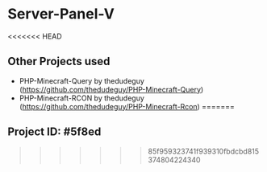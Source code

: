 # Server-Panel-V

<<<<<<< HEAD
## Other Projects used

- PHP-Minecraft-Query by thedudeguy (<https://github.com/thedudeguy/PHP-Minecraft-Query>)
- PHP-Minecraft-RCON by thedudeguy (<https://github.com/thedudeguy/PHP-Minecraft-Rcon>)
=======
## Project ID: #5f8ed
>>>>>>> 85f959323741f939310fbdcbd815374804224340
